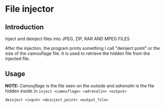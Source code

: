 # File injector
## Introduction
 Inject and deinject files into JPEG, ZIP, RAR AND MPEG FILES

 After the injection, the program prints something I call "deinject point" or the size of the camouflage file.
 It is used to retrieve the hidden file from the injected file.

## Usage
 **NOTE:** *Camouflage* is the file seen on the *outside* and *adrenalin* is the file hidden *inside*.\n
 `inject <camouflage> <adrenalin> <output>`

 `deinject <input> <deinject_point> <output_file>`
